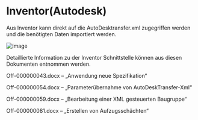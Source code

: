 # Inventor(Autodesk)

Aus Inventor kann direkt auf die AutoDesktransfer.xml zugegriffen werden und die benötigten Daten importiert werden.

![image](HelpImages/image133.png)  

Detaillierte Information zu der Inventor Schnittstelle können aus diesen Dokumenten entnommen werden.

Off-000000043.docx – „Anwendung neue Spezifikation“

Off-000000054.docx – „Parameterübernahme von AutoDeskTransfer-Xml“

Off-000000059.docx – „Bearbeitung einer XML gesteuerten Baugruppe“

Off-000000081.docx – „Erstellen von Aufzugsschächten“
